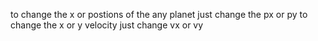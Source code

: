 to change the x or postions of the any planet just change the px or py
to change the x or y velocity just change vx or vy
